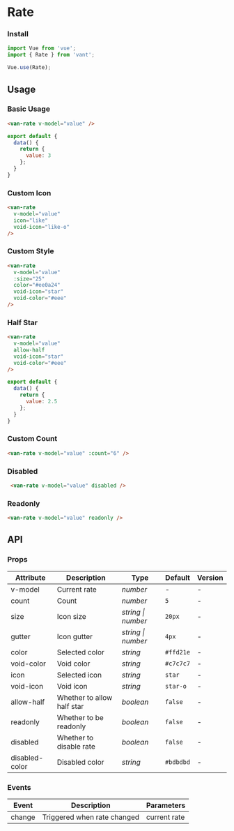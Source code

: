 # Rate

### Install

``` javascript
import Vue from 'vue';
import { Rate } from 'vant';

Vue.use(Rate);
```

## Usage

### Basic Usage

```html
<van-rate v-model="value" />
```

```javascript
export default {
  data() {
    return {
      value: 3
    };
  }
}
```

### Custom Icon

```html
<van-rate
  v-model="value"
  icon="like"
  void-icon="like-o"
/>
```

### Custom Style

```html
<van-rate
  v-model="value"
  :size="25"
  color="#ee0a24"
  void-icon="star"
  void-color="#eee"
/>
```

### Half Star

```html
<van-rate
  v-model="value"
  allow-half
  void-icon="star"
  void-color="#eee"
/>
```

```javascript
export default {
  data() {
    return {
      value: 2.5
    };
  }
}
```

### Custom Count

```html
<van-rate v-model="value" :count="6" />
```

### Disabled

```html
 <van-rate v-model="value" disabled />
```

### Readonly

```html
<van-rate v-model="value" readonly />
```

## API

### Props

| Attribute | Description | Type | Default | Version |
|------|------|------|------|------|
| v-model | Current rate | *number* | - | - |
| count | Count | *number* | `5` | - |
| size | Icon size| *string \| number* | `20px` | - |
| gutter | Icon gutter | *string \| number* | `4px` | - |
| color | Selected color | *string* | `#ffd21e` | - |
| void-color | Void color | *string* | `#c7c7c7` | - |
| icon | Selected icon | *string* | `star` | - |
| void-icon | Void icon | *string* | `star-o` | - |
| allow-half | Whether to allow half star | *boolean* | `false` | - |
| readonly | Whether to be readonly | *boolean* | `false` | - |
| disabled | Whether to disable rate | *boolean* | `false` | - |
| disabled-color | Disabled color | *string* | `#bdbdbd` | - |

### Events

| Event | Description | Parameters |
|------|------|------|
| change | Triggered when rate changed | current rate |

